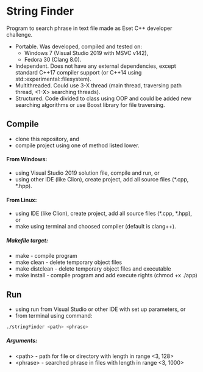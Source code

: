 # String Finder   

Program to search phrase in text file made as Eset C++ developer challenge.   

* Portable. Was developed, compiled and tested on:
  * Windows 7 (Visual Studio 2019 with MSVC v142),
  * Fedora 30 (Clang 8.0).
* Independent. Does not have any external dependencies, except standard C\++17 compiler support (or C++14 using std\::experimental\::filesystem).
* Multithreaded. Could use 3-X thread (main thread, traversing path thread, <1-X> searching threads).   
* Structured. Code divided to class using OOP and could be added new searching algorithms or use Boost library for file traversing.

## Compile
- clone this repository, and
- compile project using one of method listed lower.

#### From Windows:
* using Visual Studio 2019 solution file, compile and run, or
* using other IDE (like Clion), create project, add all source files (\*.cpp, \*.hpp).

#### From Linux:
* using IDE (like Clion), create project, add all source files (\*.cpp, \*.hpp), or
* make using terminal and choosed compiler (default is clang++).

##### Makefile target:
- make - compile program
- make clean - delete temporary object files
- make distclean - delete temporary object files and executable 
- make install - compile program and add execute rights (chmod +x ./app)

## Run
- using run from Visual Studio or other IDE with set up parameters, or
- from terminal using command:

```bash
./stringFinder <path> <phrase>
```

##### Arguments:
- \<path> - path for file or directory with length in range \<3, 128>  
- \<phrase> - searched phrase in files with length in range \<3, 1000>  


